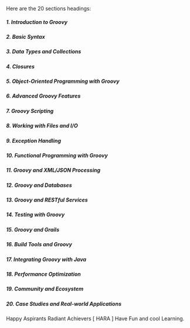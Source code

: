 Here are the 20 sections headings:

##### 1. Introduction to Groovy
##### 2. Basic Syntax
##### 3. Data Types and Collections
##### 4. Closures
##### 5. Object-Oriented Programming with Groovy
##### 6. Advanced Groovy Features
##### 7. Groovy Scripting
##### 8. Working with Files and I/O
##### 9. Exception Handling
##### 10. Functional Programming with Groovy
##### 11. Groovy and XML/JSON Processing
##### 12. Groovy and Databases
##### 13. Groovy and RESTful Services
##### 14. Testing with Groovy
##### 15. Groovy and Grails
##### 16. Build Tools and Groovy
##### 17. Integrating Groovy with Java
##### 18. Performance Optimization
##### 19. Community and Ecosystem
##### 20. Case Studies and Real-world Applications

Happy Aspirants Radiant Achievers [ HARA ] Have Fun and cool Learning.
